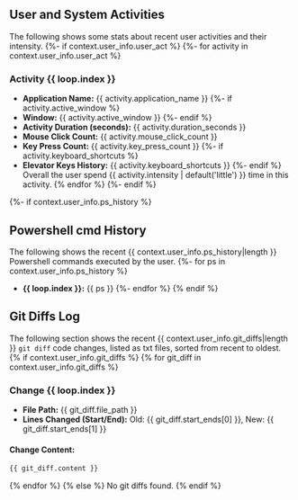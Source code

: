 ## User and System Activities
The following shows some stats about recent user activities and their intensity.
{%- if context.user_info.user_act %}
{%- for activity in context.user_info.user_act %}
### Activity {{ loop.index }}
- **Application Name:** {{ activity.application_name }}
{%- if activity.active_window %}
- **Window:** {{ activity.active_window }}
{%- endif %}
- **Activity Duration (seconds):** {{ activity.duration_seconds }}
- **Mouse Click Count:** {{ activity.mouse_click_count }}
- **Key Press Count:** {{ activity.key_press_count }}
{%- if activity.keyboard_shortcuts %}
- **Elevator Keys History:** {{ activity.keyboard_shortcuts }}
{%- endif %}
Overall the user spend {{ activity.intensity | default('little') }} time in this activity.
{% endfor %}
{%- endif %}

{%- if context.user_info.ps_history %}
## Powershell cmd History
The following shows the recent {{ context.user_info.ps_history|length }} Powershell commands executed by the user.
{%- for ps in context.user_info.ps_history %}
- **{{ loop.index }}:** {{ ps }}
{%- endfor %}
{% endif %}

## Git Diffs Log
The following section shows the recent {{ context.user_info.git_diffs|length }} `git diff` code changes, listed as txt files, sorted from recent to oldest.
{% if context.user_info.git_diffs %}
{% for git_diff in context.user_info.git_diffs %}
### Change {{ loop.index }}
- **File Path:** {{ git_diff.file_path }}
- **Lines Changed (Start/End):** Old: {{ git_diff.start_ends[0] }}, New: {{ git_diff.start_ends[1] }}
#### Change Content:
```txt
{{ git_diff.content }}
```
{% endfor %}
{% else %}
No git diffs found.
{% endif %}
